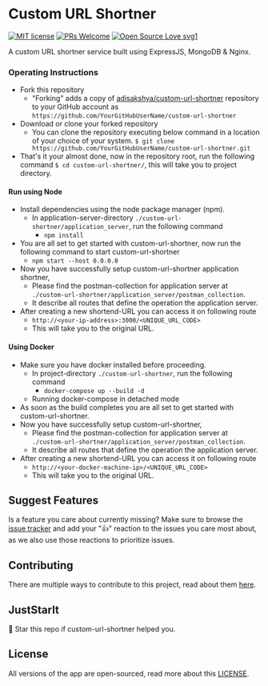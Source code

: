 # Custom URL Shortner

[![MIT license](https://img.shields.io/badge/License-MIT-blue.svg)](https://github.com/adisakshya/custom-url-shortner/blob/master/LICENSE) [![PRs Welcome](https://img.shields.io/badge/PRs-welcome-brightgreen.svg)](https://github.com/adisakshya/custom-url-shortner/pulls) [![Open Source Love svg1](https://badges.frapsoft.com/os/v1/open-source.svg?v=103)]()

A custom URL shortner service built using ExpressJS, MongoDB & Nginx.

### Operating Instructions

- Fork this repository
	- "Forking" adds a copy of [adisakshya/custom-url-shortner](https://github.com/adisakshya/custom-url-shortner/) repository to your GitHub account as `https://github.com/YourGitHubUserName/custom-url-shortner`
- Download or clone your forked repository
	- You can clone the repository executing below command in a location of your choice of your system.
	```$ git clone https://github.com/YourGitHubUserName/custom-url-shortner.git```
- That's it your almost done, now in the repository root, run the following command
```$ cd custom-url-shortner/```, this will take you to project directory.

#### Run using Node

- Install dependencies using the node package manager (npm).
	- In application-server-directory ```./custom-url-shortner/application_server```, run the following command
		- ```npm install```
- You are all set to get started with custom-url-shortner, now run the following command to start custom-url-shortner
	- ```npm start --host 0.0.0.0```
- Now you have successfully setup custom-url-shortner application shortner,
	- Please find the postman-collection for application server at ```./custom-url-shortner/application_server/postman_collection```.
  - It describe all routes that define the operation the application server.
- After creating a new shortend-URL you can access it on following route
  - ```http://<your-ip-address>:3000/<UNIQUE_URL_CODE>```
  - This will take you to the original URL.

#### Using Docker

- Make sure you have docker installed before proceeding.
	- In project-directory ```./custom-url-shortner```, run the following command
		- ```docker-compose up --build -d```
    - Running docker-compose in detached mode
- As soon as the build completes you are all set to get started with custom-url-shortner.
- Now you have successfully setup custom-url-shortner,
	- Please find the postman-collection for application server at ```./custom-url-shortner/application_server/postman_collection```.
  - It describe all routes that define the operation the application server.
- After creating a new shortend-URL you can access it on following route
  - ```http://<your-docker-machine-ip>/<UNIQUE_URL_CODE>```
  - This will take you to the original URL.

## Suggest Features

Is a feature you care about currently missing? Make sure to browse the [issue tracker](https://github.com/adisakshya/custom-url-shortner/issues?q=is%3Aissue+is%3Aopen+sort%3Areactions-%2B1-desc) and add your ":+1:" reaction to the issues you care most about, as we also use those reactions to prioritize issues.

## Contributing

There are multiple ways to contribute to this project, read about them [here](https://github.com/adisakshya/custom-url-shortner/blob/master/.github/CONTRIBUTING.md).

## JustStarIt

🌟 Star this repo if custom-url-shortner helped you.

## License

All versions of the app are open-sourced, read more about this [LICENSE](https://github.com/adisakshya/custom-url-shortner/blob/master/LICENSE).


